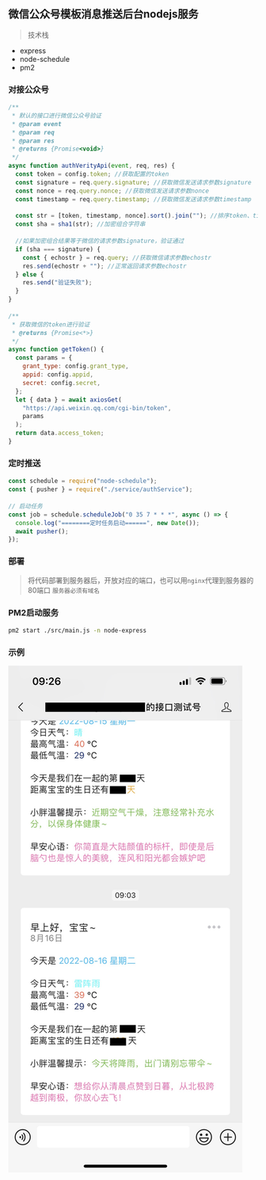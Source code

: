 ## 微信公众号模板消息推送后台nodejs服务

> 技术栈

- express
- node-schedule
- pm2

### 对接公众号

```javascript
/**
 * 默认的接口进行微信公众号验证
 * @param event
 * @param req
 * @param res
 * @returns {Promise<void>}
 */
async function authVerityApi(event, req, res) {
  const token = config.token; //获取配置的token
  const signature = req.query.signature; //获取微信发送请求参数signature
  const nonce = req.query.nonce; //获取微信发送请求参数nonce
  const timestamp = req.query.timestamp; //获取微信发送请求参数timestamp

  const str = [token, timestamp, nonce].sort().join(""); //排序token、timestamp、nonce后转换为组合字符串
  const sha = sha1(str); //加密组合字符串

  //如果加密组合结果等于微信的请求参数signature，验证通过
  if (sha === signature) {
    const { echostr } = req.query; //获取微信请求参数echostr
    res.send(echostr + ""); //正常返回请求参数echostr
  } else {
    res.send("验证失败");
  }
}

/**
 * 获取微信的token进行验证
 * @returns {Promise<*>}
 */
async function getToken() {
  const params = {
    grant_type: config.grant_type,
    appid: config.appid,
    secret: config.secret,
  };
  let { data } = await axiosGet(
    "https://api.weixin.qq.com/cgi-bin/token",
    params
  );
  return data.access_token;
}
```

### 定时推送

```javascript
const schedule = require("node-schedule");
const { pusher } = require("./service/authService");

// 启动任务
const job = schedule.scheduleJob("0 35 7 * * *", async () => {
  console.log("========定时任务启动======", new Date());
  await pusher();
});
```

### 部署

> 将代码部署到服务器后，开放对应的端口，也可以用```nginx```代理到服务器的80端口
> ```服务器必须有域名```

### PM2启动服务

```bash
pm2 start ./src/main.js -n node-express
```



### 示例
<img src='./public/images/eg.jpg'/>